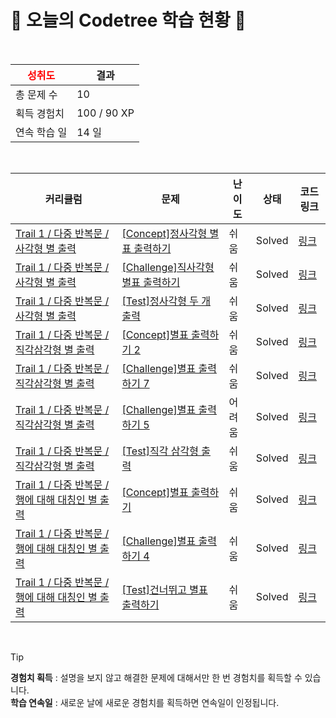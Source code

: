 # 🌲 오늘의 Codetree 학습 현황 🌲

<br />

| <span style="color:red;display:block;text-align:center;"> **성취도**</span> | 결과 |
|---|---|
| 총 문제 수 | 10 |
| 획득 경험치 | 100 / 90 XP |
| 연속 학습 일 | 14 일 |

<br />

|커리큘럼|문제|난이도|상태|코드 링크|
|---|---|---|---|---|
|[Trail 1 / 다중 반복문 / 사각형 별 출력](https://www.codetree.ai/trail-info/novice-low/)|[[Concept]정사각형 별표 출력하기](https://www.codetree.ai/trails/complete/curated-cards/intro-print-stars-in-square/)|쉬움|Solved|[링크](https://github.com/SuJeongHong/codetree-codingtest-python/blob/main/250704/%EC%A0%95%EC%82%AC%EA%B0%81%ED%98%95%20%EB%B3%84%ED%91%9C%20%EC%B6%9C%EB%A0%A5%ED%95%98%EA%B8%B0/print-stars-in-square.py)|
|[Trail 1 / 다중 반복문 / 사각형 별 출력](https://www.codetree.ai/trail-info/novice-low/)|[[Challenge]직사각형 별표 출력하기](https://www.codetree.ai/trails/complete/curated-cards/challenge-print-stars-in-rectangle/)|쉬움|Solved|[링크](https://github.com/SuJeongHong/codetree-codingtest-python/blob/main/250704/%EC%A7%81%EC%82%AC%EA%B0%81%ED%98%95%20%EB%B3%84%ED%91%9C%20%EC%B6%9C%EB%A0%A5%ED%95%98%EA%B8%B0/print-stars-in-rectangle.py)|
|[Trail 1 / 다중 반복문 / 사각형 별 출력](https://www.codetree.ai/trail-info/novice-low/)|[[Test]정사각형 두 개 출력](https://www.codetree.ai/trails/complete/curated-cards/test-output-two-rectangles/)|쉬움|Solved|[링크](https://github.com/SuJeongHong/codetree-codingtest-python/blob/main/250704/%EC%A0%95%EC%82%AC%EA%B0%81%ED%98%95%20%EB%91%90%20%EA%B0%9C%20%EC%B6%9C%EB%A0%A5/output-two-rectangles.py)|
|[Trail 1 / 다중 반복문 / 직각삼각형  별 출력](https://www.codetree.ai/trail-info/novice-low/)|[[Concept]별표 출력하기 2](https://www.codetree.ai/trails/complete/curated-cards/intro-print-star-2/)|쉬움|Solved|[링크](https://github.com/SuJeongHong/codetree-codingtest-python/blob/main/250704/%EB%B3%84%ED%91%9C%20%EC%B6%9C%EB%A0%A5%ED%95%98%EA%B8%B0%202/print-star-2.py)|
|[Trail 1 / 다중 반복문 / 직각삼각형  별 출력](https://www.codetree.ai/trail-info/novice-low/)|[[Challenge]별표 출력하기 7](https://www.codetree.ai/trails/complete/curated-cards/challenge-print-star-7/)|쉬움|Solved|[링크](https://github.com/SuJeongHong/codetree-codingtest-python/blob/main/250704/%EB%B3%84%ED%91%9C%20%EC%B6%9C%EB%A0%A5%ED%95%98%EA%B8%B0%207/print-star-7.py)|
|[Trail 1 / 다중 반복문 / 직각삼각형  별 출력](https://www.codetree.ai/trail-info/novice-low/)|[[Challenge]별표 출력하기 5](https://www.codetree.ai/trails/complete/curated-cards/challenge-print-star-5/)|어려움|Solved|[링크](https://github.com/SuJeongHong/codetree-codingtest-python/blob/main/250704/%EB%B3%84%ED%91%9C%20%EC%B6%9C%EB%A0%A5%ED%95%98%EA%B8%B0%205/print-star-5.py)|
|[Trail 1 / 다중 반복문 / 직각삼각형  별 출력](https://www.codetree.ai/trail-info/novice-low/)|[[Test]직각 삼각형 출력](https://www.codetree.ai/trails/complete/curated-cards/test-Right-triangle-and-output/)|쉬움|Solved|[링크](https://github.com/SuJeongHong/codetree-codingtest-python/blob/main/250704/%EC%A7%81%EA%B0%81%20%EC%82%BC%EA%B0%81%ED%98%95%20%EC%B6%9C%EB%A0%A5/Right-triangle-and-output.py)|
|[Trail 1 / 다중 반복문 / 행에 대해 대칭인 별 출력](https://www.codetree.ai/trail-info/novice-low/)|[[Concept]별표 출력하기](https://www.codetree.ai/trails/complete/curated-cards/intro-print-star/)|쉬움|Solved|[링크](https://github.com/SuJeongHong/codetree-codingtest-python/blob/main/250704/%EB%B3%84%ED%91%9C%20%EC%B6%9C%EB%A0%A5%ED%95%98%EA%B8%B0/print-star.py)|
|[Trail 1 / 다중 반복문 / 행에 대해 대칭인 별 출력](https://www.codetree.ai/trail-info/novice-low/)|[[Challenge]별표 출력하기 4](https://www.codetree.ai/trails/complete/curated-cards/challenge-print-star-4/)|쉬움|Solved|[링크](https://github.com/SuJeongHong/codetree-codingtest-python/blob/main/250704/%EB%B3%84%ED%91%9C%20%EC%B6%9C%EB%A0%A5%ED%95%98%EA%B8%B0%204/print-star-4.py)|
|[Trail 1 / 다중 반복문 / 행에 대해 대칭인 별 출력](https://www.codetree.ai/trail-info/novice-low/)|[[Test]건너뛰고 별표 출력하기](https://www.codetree.ai/trails/complete/curated-cards/test-skip-and-print-a-star/)|쉬움|Solved|[링크](https://github.com/SuJeongHong/codetree-codingtest-python/blob/main/250704/%EA%B1%B4%EB%84%88%EB%9B%B0%EA%B3%A0%20%EB%B3%84%ED%91%9C%20%EC%B6%9C%EB%A0%A5%ED%95%98%EA%B8%B0/skip-and-print-a-star.py)|


<br />

> [!TIP]
> **경험치 획득** : 설명을 보지 않고 해결한 문제에 대해서만 한 번 경험치를 획득할 수 있습니다.  
> **학습 연속일** : 새로운 날에 새로운 경험치를 획득하면 연속일이 인정됩니다.

